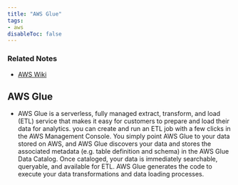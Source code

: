 ```yaml
---
title: "AWS Glue"
tags:
- aws
disableToc: false
---
```


### Related Notes
- [AWS Wiki](/notes/aws/aws-wiki.md)

## AWS Glue
- AWS Glue is a serverless, fully managed extract, transform, and load (ETL) service that makes it easy for customers to prepare and load their data for analytics. you can create and run an ETL job with a few clicks in the AWS Management Console. You simply point AWS Glue to your data stored on AWS, and AWS Glue discovers your data and stores the associated metadata (e.g. table definition and schema) in the AWS Glue Data Catalog. Once cataloged, your data is immediately searchable, queryable, and available for ETL. AWS Glue generates the code to execute your data transformations and data loading processes.